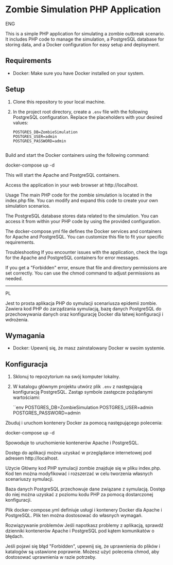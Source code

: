 # Zombie Simulation PHP Application

ENG

This is a simple PHP application for simulating a zombie outbreak scenario. It includes PHP code to manage the simulation, a PostgreSQL database for storing data, and a Docker configuration for easy setup and deployment.

## Requirements

- Docker: Make sure you have Docker installed on your system.

## Setup

1. Clone this repository to your local machine.

2. In the project root directory, create a `.env` file with the following PostgreSQL configuration. Replace the placeholders with your desired values:

   ```env
   POSTGRES_DB=ZombieSimulation
   POSTGRES_USER=admin
   POSTGRES_PASSWORD=admin

   
Build and start the Docker containers using the following command:

docker-compose up -d

This will start the Apache and PostgreSQL containers.

Access the application in your web browser at http://localhost.

Usage
The main PHP code for the zombie simulation is located in the index.php file. You can modify and expand this code to create your own simulation scenarios.

The PostgreSQL database stores data related to the simulation. You can access it from within your PHP code by using the provided configuration.

The docker-compose.yml file defines the Docker services and containers for Apache and PostgreSQL. You can customize this file to fit your specific requirements.

Troubleshooting
If you encounter issues with the application, check the logs for the Apache and PostgreSQL containers for error messages.

If you get a "Forbidden" error, ensure that file and directory permissions are set correctly. You can use the chmod command to adjust permissions as needed.

-----------------------------------------------

PL

Jest to prosta aplikacja PHP do symulacji scenariusza epidemii zombie. Zawiera kod PHP do zarządzania symulacją, bazę danych PostgreSQL do przechowywania danych oraz konfigurację Docker dla łatwej konfiguracji i wdrożenia.

## Wymagania

- Docker: Upewnij się, że masz zainstalowany Docker w swoim systemie.

## Konfiguracja

1. Sklonuj to repozytorium na swój komputer lokalny.

2. W katalogu głównym projektu utwórz plik `.env` z następującą konfiguracją PostgreSQL. Zastąp symbole zastępcze pożądanymi wartościami:

   ``env
   POSTGRES_DB=ZombieSimulation
   POSTGRES_USER=admin
   POSTGRES_PASSWORD=admin

   
Zbuduj i uruchom kontenery Docker za pomocą następującego polecenia:

docker-compose up -d

Spowoduje to uruchomienie kontenerów Apache i PostgreSQL.

Dostęp do aplikacji można uzyskać w przeglądarce internetowej pod adresem http://localhost.

Użycie
Główny kod PHP symulacji zombie znajduje się w pliku index.php. Kod ten można modyfikować i rozszerzać w celu tworzenia własnych scenariuszy symulacji.

Baza danych PostgreSQL przechowuje dane związane z symulacją. Dostęp do niej można uzyskać z poziomu kodu PHP za pomocą dostarczonej konfiguracji.

Plik docker-compose.yml definiuje usługi i kontenery Docker dla Apache i PostgreSQL. Plik ten można dostosować do własnych wymagań.

Rozwiązywanie problemów
Jeśli napotkasz problemy z aplikacją, sprawdź dzienniki kontenerów Apache i PostgreSQL pod kątem komunikatów o błędach.

Jeśli pojawi się błąd "Forbidden", upewnij się, że uprawnienia do plików i katalogów są ustawione poprawnie. Możesz użyć polecenia chmod, aby dostosować uprawnienia w razie potrzeby.


